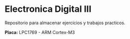 # Electronica Digital III

Repositorio para almacenar ejercicios y trabajos practicos.

**Placa:** LPC1769 - ARM Cortex-M3